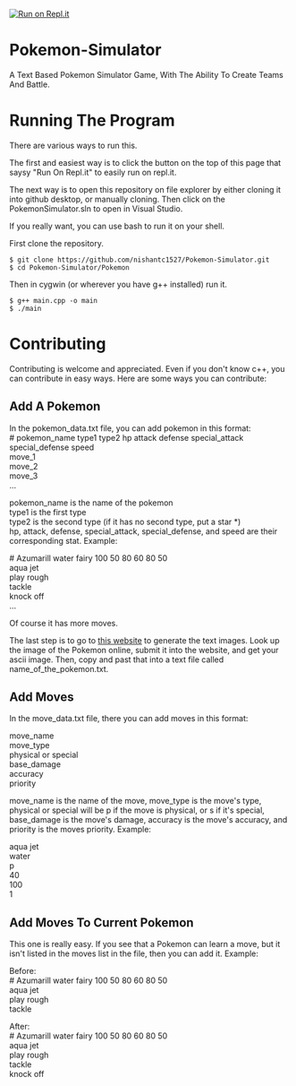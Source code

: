 [![Run on Repl.it](https://repl.it/badge/github/nishantc1527/Pokemon-Simulator)](https://repl.it/github/nishantc1527/Pokemon-Simulator)

# Pokemon-Simulator
A Text Based Pokemon Simulator Game, With The Ability To Create Teams And Battle.
# Running The Program

There are various ways to run this.  

The first and easiest way is to click the button on the top of this page that saysy "Run On Repl.it" to easily run on repl.it.  

The next way is to open this repository on file explorer by either cloning it into github desktop, or manually cloning. Then click on the PokemonSimulator.sln to open in Visual Studio.  

If you really want, you can use bash to run it on your shell.  

First clone the repository.
```
$ git clone https://github.com/nishantc1527/Pokemon-Simulator.git
$ cd Pokemon-Simulator/Pokemon
```
Then in cygwin (or wherever you have g++ installed) run it.
```
$ g++ main.cpp -o main
$ ./main
```
# Contributing
Contributing is welcome and appreciated. Even if you don't know c++, you can contribute in easy ways. Here are some ways you can contribute:
## Add A Pokemon
In the pokemon_data.txt file, you can add pokemon in this format:  
\# pokemon_name type1 type2 hp attack defense special_attack special_defense speed  
move_1  
move_2  
move_3  
...  

pokemon_name is the name of the pokemon  
type1 is the first type  
type2 is the second type (if it has no second type, put a star *)  
hp, attack, defense, special_attack, special_defense, and speed are their corresponding stat. Example:  

\# Azumarill water fairy 100 50 80 60 80 50  
aqua jet  
play rough  
tackle  
knock off  
... 

Of course it has more moves.  

The last step is to go to [this website](https://manytools.org/hacker-tools/convert-images-to-ascii-art/) to generate the text images. Look up the image of the Pokemon online, submit it into the website, and get your ascii image. Then, copy and past that into a text file called name_of_the_pokemon.txt.

## Add Moves
In the move_data.txt file, there you can add moves in this format:  

move_name  
move_type  
physical or special  
base_damage  
accuracy  
priority  

move_name is the name of the move, move_type is the move's type, physical or special will be p if the move is physical, or s if it's   special, base_damage is the move's damage, accuracy is the move's accuracy, and priority is the moves priority. Example:  

aqua jet  
water  
p  
40  
100  
1  

## Add Moves To Current Pokemon

This one is really easy. If you see that a Pokemon can learn a move, but it isn't listed in the moves list in the file, then you can add it. Example:  

Before:  
\# Azumarill water fairy 100 50 80 60 80 50  
aqua jet  
play rough  
tackle  

After:  
\# Azumarill water fairy 100 50 80 60 80 50  
aqua jet  
play rough  
tackle  
knock off  
